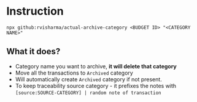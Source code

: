 # Instruction

`npx github:rvisharma/actual-archive-category <BUDGET ID> "<CATEGORY NAME>"`

## What it does?
- Category name you want to archive, **it will delete that category**
- Move all the transactions to `Archived` category
- Will automatically create `Archived` category if not present.
- To keep traceability source category - it prefixes the notes with `[source:SOURCE-CATEGORY] | random note of transaction`
